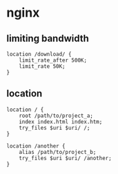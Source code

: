 # nginx

## limiting bandwidth

```text
location /download/ {
    limit_rate_after 500K;
    limit_rate 50K;
}
```

## location

```text
location / {
    root /path/to/project_a;
    index index.html index.htm;
    try_files $uri $uri/ /;
}

location /another {
    alias /path/to/project_b;
    try_files $uri $uri/ /another;
}

```
